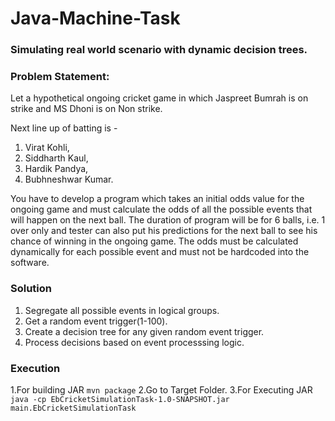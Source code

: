 # Java-Machine-Task
### Simulating real world scenario with dynamic decision trees. 
### Problem Statement:
Let a hypothetical ongoing cricket game in which Jaspreet Bumrah is on strike and MS Dhoni is on Non strike. 

Next line up of batting is - 

1. Virat Kohli, 
2. Siddharth Kaul, 
3. Hardik Pandya, 
4. Bubhneshwar Kumar. 

You have to develop a program which takes an initial odds value for the ongoing game and must calculate the odds of all the possible events that will happen on the next ball. The duration of program will be for 6 balls, i.e. 1 over only and tester can also put his predictions for the next ball to see his chance of winning in the ongoing game. The odds must be calculated dynamically for each possible event and must not be hardcoded into the software.

### Solution

1. Segregate all possible events in logical groups.
2. Get a random event trigger(1-100).
3. Create a decision tree for any given random event trigger.
4. Process decisions based on event processsing logic. 

### Execution
1.For building JAR
```mvn package```
2.Go to Target Folder.
3.For Executing JAR
``` java -cp EbCricketSimulationTask-1.0-SNAPSHOT.jar main.EbCricketSimulationTask```
